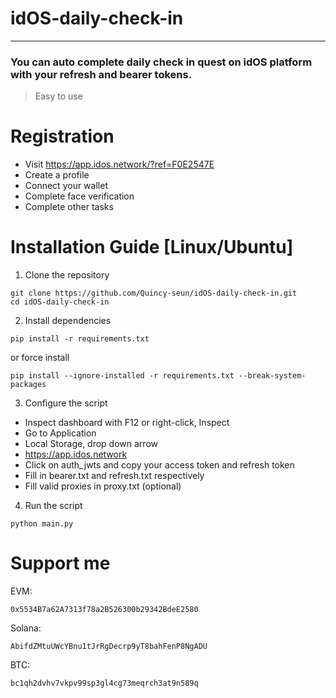 # idOS-daily-check-in
______________________
### You can auto complete daily check in quest on idOS platform with your refresh and bearer tokens.
> Easy to use

# Registration
+ Visit https://app.idos.network/?ref=F0E2547E
+ Create a profile
+ Connect your wallet
+ Complete face verification
+ Complete other tasks

# Installation Guide [Linux/Ubuntu]
1. Clone the repository
```
git clone https://github.com/Quincy-seun/idOS-daily-check-in.git
cd idOS-daily-check-in
```
2. Install dependencies
```
pip install -r requirements.txt
```
or force install
```
pip install --ignore-installed -r requirements.txt --break-system-packages
```
3. Configure the script
+ Inspect dashboard with F12 or right-click, Inspect
+ Go to Application
+ Local Storage, drop down arrow
+ https://app.idos.network
+ Click on auth_jwts and copy your access token and refresh token
+ Fill in bearer.txt and refresh.txt respectively
+ Fill valid proxies in proxy.txt (optional)

4. Run the script
```
python main.py
```
# Support me

EVM:
```
0x5534B7a62A7313f78a2B526300b29342BdeE2580
```
Solana: 
```
AbifdZMtuUWcYBnu1tJrRgDecrp9yT8bahFenP8NgADU
```
BTC:
```
bc1qh2dvhv7vkpv99sp3gl4cg73meqrch3at9n589q
```
